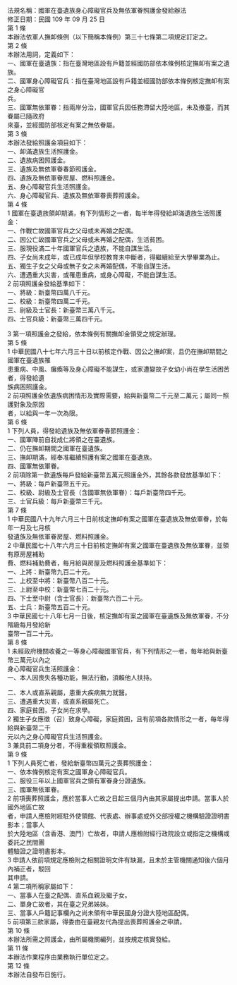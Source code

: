 法規名稱：國軍在臺遺族身心障礙官兵及無依軍眷照護金發給辦法  
修正日期：民國 109 年 09 月 25 日  
第 1 條  
本辦法依軍人撫卹條例（以下簡稱本條例）第三十七條第二項規定訂定之。  
第 2 條  
本辦法用詞，定義如下：  
一、國軍在臺遺族：指在臺灣地區設有戶籍並經國防部依本條例核定撫卹有案之遺族。  
二、國軍身心障礙官兵：指在臺灣地區設有戶籍並經國防部依本條例核定撫卹有案之身心障礙官  
兵。  
三、國軍無依軍眷：指兩岸分治，國軍官兵因任務滯留大陸地區，未及撤臺，而其眷屬已隨政府  
來臺，並經國防部核定有案之無依眷屬。  
第 3 條  
本辦法發給照護金項目如下：  
一、卹滿遺族生活照護金。  
二、遺族病困照護金。  
三、遺族及無依軍眷春節照護金。  
四、遺族及無依軍眷房屋、燃料照護金。  
五、身心障礙官兵生活照護金。  
六、身心障礙官兵、遺族及無依軍眷喪葬照護金。  
第 4 條  
1 國軍在臺遺族領卹期滿，有下列情形之一者，每半年得發給卹滿遺族生活照護金：  
一、作戰亡故國軍官兵之父母或未再婚之配偶。  
二、因公亡故國軍官兵之父母或未再婚之配偶，生活貧困。  
三、服現役滿二十年國軍官兵之遺族，不能自謀生活。  
四、子女尚未成年，或已成年但學校教育未中斷者，得繼續給至大學畢業為止。  
五、獨生子女之父母或無子女之未再婚配偶，不能自謀生活。  
六、遭遇重大災害，或罹患重病，或身心障礙，不能自謀生活。  
2 前項照護金發給基準如下：  
一、將級：新臺幣四萬八千元。  
二、校級：新臺幣四萬二千元。  
三、尉級及士官長：新臺幣三萬八千元。  
四、士官兵級：新臺幣三萬四千元。  


3 第一項照護金之發給，依本條例有關撫卹金領受之規定辦理。  
第 5 條  
1 中華民國八十七年六月三十日以前核定作戰、因公之撫卹案，且仍在撫卹期間之國軍在臺遺族罹  
患重病、中風、癱瘓等及身心障礙不能謀生，或家遭變故子女幼小尚在學生活困苦者，得發給遺  
族病困照護金。  
2 前項照護金依遺族病困情形及實際需要，給與新臺幣二千元至二萬元；屬同一照護對象及原因  
者，以給與一年一次為限。  
第 6 條  
1 下列人員，得發給遺族及無依軍眷春節照護金：  
一、國軍陣前自戕成仁將領之在臺遺族。  
二、仍在撫卹期間之國軍在臺遺族。  
三、撫卹期滿，經奉准繼續照護有案之國軍在臺遺族。  
四、國軍無依軍眷。  
2 前項除第一款遺族每戶發給新臺幣五萬元照護金外，其餘各款發放基準如下：  
一、將級：每戶新臺幣五千元。  
二、校級、尉級及士官長（含國軍無依軍眷）：每戶新臺幣四千元。  
三、士官兵級：每戶新臺幣三千元。  
第 7 條  
1 中華民國八十九年六月三十日前核定撫卹有案之國軍在臺遺族及無依軍眷，於每年一月及七月核  
發遺族及無依軍眷房屋、燃料照護金。  
2 中華民國七十八年六月三十日前核定撫卹有案之國軍在臺遺族及無依軍眷，並領有原房屋補助  
費、燃料補助費者，每月給與房屋及燃料照護金基準如下：  
一、上將：新臺幣九百二十元。  
二、上校至中將：新臺幣八百二十元。  
三、上尉至中校：新臺幣七百二十元。  
四、下士至中尉（含士官長）：新臺幣六百二十元。  
五、士兵：新臺幣五百二十元。  
3 中華民國七十八年七月一日後，核定撫卹有案之國軍在臺遺族及無依軍眷，不分階級每月發給新  
臺幣一百二十元。  
第 8 條  
1 未經政府機關收養之一等身心障礙國軍官兵，有下列情形之一者，每年給與新臺幣三萬元以內之  
身心障礙官兵生活照護金：  
一、本人因喪失各種功能，無法行動，須賴他人扶持。  


二、本人或直系親屬，患重大疾病無力就醫。  
三、遭遇重大災害，或直系親屬死亡。  
四、家庭貧困，子女尚在求學。  
2 獨生子女應徵（召）致身心障礙，家庭貧困，且有前項各款情形之一者，每年得給與新臺幣二千  
元以內之身心障礙官兵生活照護金。  
3 兼具前二項身分者，不得重複領取照護金。  
第 9 條  
1 下列人員死亡者，發給新臺幣四萬元之喪葬照護金：  
一、依本條例核定有案之國軍身心障礙官兵。  
二、服役三年以上國軍官兵之領有軍眷身分證遺族。  
三、國軍無依軍眷。  
2 前項喪葬照護金，應於當事人亡故之日起三個月內由其家屬提出申請。當事人於國外地區亡故  
者，申請人應檢附經駐外使領館、代表處、辦事處或外交部授權之機構驗證證明書影本；當事人  
於大陸地區（含香港、澳門）亡故者，申請人應檢附經行政院設立或指定之機構或委託之民間團  
體驗證之證明書影本。  
3 申請人依前項規定應檢附之相關證明文件有缺漏，且未於主管機關通知後六個月內補正者，駁回  
其申請。  
4 第二項所稱家屬如下：  
一、當事人在臺之配偶、直系血親及繼子女。  
二、單身亡故者，其在臺之兄弟姊妹。  
三、當事人戶籍記事欄內之尚未領有中華民國身分證大陸地區配偶。  
5 前項第三款家屬，得委由在臺親友代為提出喪葬照護金之申請。  
第 10 條  
本辦法所需之照護金，由所屬機關編列，並按規定核實發給。  
第 11 條  
本辦法作業程序由業務執行單位定之。  
第 12 條  
本辦法自發布日施行。  


